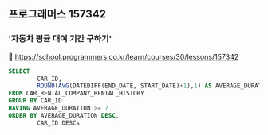 ## 프로그래머스 157342
### '자동차 평균 대여 기간 구하기'
🔗 https://school.programmers.co.kr/learn/courses/30/lessons/157342
```sql
SELECT 
        CAR_ID,
        ROUND(AVG(DATEDIFF(END_DATE, START_DATE)+1),1) AS AVERAGE_DURATION
FROM CAR_RENTAL_COMPANY_RENTAL_HISTORY
GROUP BY CAR_ID
HAVING AVERAGE_DURATION >= 7
ORDER BY AVERAGE_DURATION DESC,
        CAR_ID DESCs
```